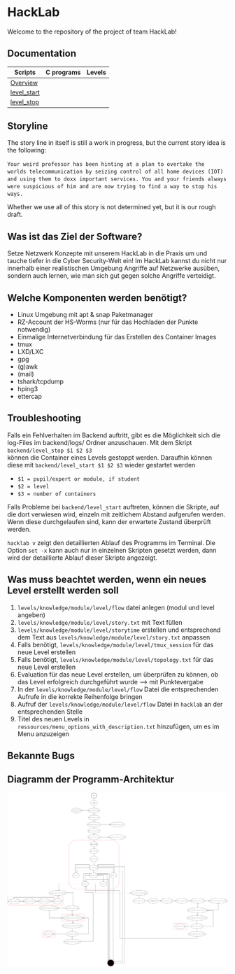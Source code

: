 <!--
SPDX-FileCopyrightText: 2022 Bassam-Khaled Thiab <inf3891@hs-worms.de>
SPDX-FileCopyrightText: 2022 Dominic Meyer <inf3644@hs-worms.de>
SPDX-FileCopyrightText: 2022 Felix Rheinheimer <felix.rheinheimer@hs-worms.de>
SPDX-FileCopyrightText: 2022 Jean-Arole Fotsing <inf3608@hs-worms.de>
SPDX-FileCopyrightText: 2022 Katrin Vollhardt <inf3493@hs-worms.de>
SPDX-FileCopyrightText: 2022 Steve Landry Tchamabe <infXXXX@hs-worms.de>
SPDX-FileCopyrightText: 2022 Syed Saad-Ullah <inf3664@hs-worms.de>
SPDX-FileCopyrightText: 2022 Thierry-Junior Djeutchou-Njieyong <inf3494@hs-worms.de>

SPDX-License-Identifier: GPL-3.0-or-later
-->

# HackLab

Welcome to the repository of the project of team HackLab! 


## Documentation

| Scripts | C programs | Levels |
|---|---|---|
| [Overview](scripts.md) | | |
| [level_start](scripts.md) | | |
| [level_stop](scripts.md) | | |

## Storyline

The story line in itself is still a work in progress, but the current story idea is the following: 

<code>Your weird professor has been hinting at a plan to overtake the worlds telecommunication by seizing control of all home devices (IOT) and using them to doxx important services. You and your friends always were suspicious of him and are now trying to find a way to stop his ways. </code>

Whether we use all of this story is not determined yet, but it is our rough draft.


## Was ist das Ziel der Software?

Setze Netzwerk Konzepte mit unserem HackLab in die Praxis um und tauche tiefer in die Cyber Security-Welt ein! Im HackLab kannst du nicht nur innerhalb einer realistischen Umgebung Angriffe auf Netzwerke ausüben, sondern auch lernen, wie man sich gut gegen solche Angriffe verteidigt.


## Welche Komponenten werden benötigt?

-	Linux Umgebung mit apt & snap Paketmanager
-	RZ-Account der HS-Worms (nur für das Hochladen der Punkte notwendig)
-	Einmalige Internetverbindung für das Erstellen des Container Images
-	tmux
-	LXD/LXC
-	gpg
-	(g)awk
-	(mail)
-	tshark/tcpdump
-	hping3
-	ettercap


## Troubleshooting

Falls ein Fehlverhalten im Backend auftritt, gibt es die Möglichkeit sich die log-Files im backend/logs/ Ordner anzuschauen.
Mit dem Skript <code>backend/level_stop $1 $2  $3</code><br>können die Container eines Levels gestoppt werden.
Daraufhin können diese mit <code>backend/level_start $1 $2  $3</code> wieder gestartet werden
- <code>$1 = pupil/expert or module, if student</code>
- <code>$2 = level</code>
- <code>$3 = number of containers</code>

Falls Probleme bei <code>backend/level_start</code> auftreten, können die Skripte, auf die dort verwiesen wird, einzeln mit zeitlichem Abstand aufgerufen werden. Wenn diese durchgelaufen sind, kann der erwartete Zustand überprüft werden. 

<code>hacklab v</code> zeigt den detaillierten Ablauf des Programms im Terminal.
Die Option <code>set -x</code> kann auch nur in einzelnen Skripten gesetzt werden, dann wird der detaillierte Ablauf dieser Skripte angezeigt. 


## Was muss beachtet werden, wenn ein neues Level erstellt werden soll

1.	<code>levels/knowledge/module/level/flow</code> datei anlegen (modul und level angeben)
2.	<code>levels/knowledge/module/level/story.txt</code> mit Text füllen
3.	<code>levels/knowledge/module/level/storytime</code> erstellen und entsprechend dem Text aus <code>levels/knowledge/module/level/story.txt</code> anpassen
4.	Falls benötigt, <code>levels/knowledge/module/level/tmux_session</code> für das neue Level erstellen
5.	Falls benötigt, <code>levels/knowledge/module/level/topology.txt</code> für das neue Level erstellen 
6.	Evaluation für das neue Level erstellen, um überprüfen zu können, ob das Level erfolgreich durchgeführt wurde –> mit Punktevergabe
7.	In der <code>levels/knowledge/module/level/flow</code> Datei die entsprechenden Aufrufe in die korrekte Reihenfolge bringen
8.	Aufruf der <code>levels/knowledge/module/level/flow</code> Datei in <code>hacklab</code> an der entsprechenden Stelle
9.	Titel des neuen Levels in <code>ressources/menu_options_with_description.txt</code> hinzufügen, um es im Menu anzuzeigen


## Bekannte Bugs




## Diagramm der Programm-Architektur

![Programm-Architektur](ressources/models/program_architecture.svg) 
